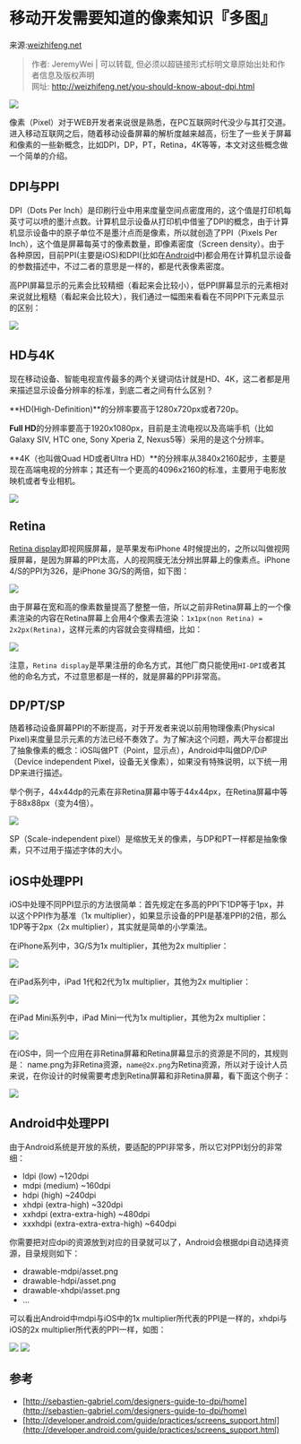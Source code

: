 # 移动开发需要知道的像素知识『多图』

来源:[weizhifeng.net](http://weizhifeng.net/you-should-know-about-dpi.html)

> 作者: JeremyWei | 可以转载, 但必须以超链接形式标明文章原始出处和作者信息及版权声明<br/>
> 网址: http://weizhifeng.net/you-should-know-about-dpi.html

![](1/1.png)

像素（Pixel）对于WEB开发者来说很是熟悉，在PC互联网时代没少与其打交道。进入移动互联网之后，随着移动设备屏幕的解析度越来越高，衍生了一些关于屏幕和像素的一些新概念，比如DPI，DP，PT，Retina，4K等等，本文对这些概念做一个简单的介绍。

## DPI与PPI

DPI（Dots Per Inch）是印刷行业中用来度量空间点密度用的，这个值是打印机每英寸可以喷的墨汁点数。计算机显示设备从打印机中借鉴了DPI的概念，由于计算机显示设备中的原子单位不是墨汁点而是像素，所以就创造了PPI（Pixels Per Inch），这个值是屏幕每英寸的像素数量，即像素密度（Screen density）。由于各种原因，目前PPI(主要是iOS)和DPI(比如在[Android](http://developer.android.com/guide/practices/screens_support.html#terms)中)都会用在计算机显示设备的参数描述中，不过二者的意思是一样的，都是代表像素密度。

高PPI屏幕显示的元素会比较精细（看起来会比较小），低PPI屏幕显示的元素相对来说就比粗糙（看起来会比较大），我们通过一幅图来看看在不同PPI下元素显示的区别：

![](1/2.png)

## HD与4K

现在移动设备、智能电视宣传最多的两个关键词估计就是HD、4K，这二者都是用来描述显示设备分辨率的标准，到底二者之间有什么区别？

**HD(High-Definition)**的分辨率要高于1280x720px或者720p。

**Full HD**的分辨率要高于1920x1080px，目前是主流电视以及高端手机（比如Galaxy SIV, HTC one, Sony Xperia Z, Nexus5等）采用的是这个分辨率。

**4K（也叫做Quad HD或者Ultra HD）**的分辨率从3840x2160起步，主要是现在高端电视的分辨率；其还有一个更高的4096x2160的标准，主要用于电影放映机或者专业相机。

![](1/3.png)

## Retina

[Retina display](http://en.wikipedia.org/wiki/Retina_Display)即视网膜屏幕，是苹果发布iPhone 4时候提出的，之所以叫做视网膜屏幕，是因为屏幕的PPI太高，人的视网膜无法分辨出屏幕上的像素点。iPhone 4/S的PPI为326，是iPhone 3G/S的两倍，如下图：

![](1/4.png)

由于屏幕在宽和高的像素数量提高了整整一倍，所以之前非Retina屏幕上的一个像素渲染的内容在Retina屏幕上会用4个像素去渲染：`1x1px(non Retina) = 2x2px(Retina)`，这样元素的内容就会变得精细，比如：

![](1/5.png)

注意，`Retina display`是苹果注册的命名方式，其他厂商只能使用`HI-DPI`或者其他的命名方式，不过意思都是一样的，就是屏幕的PPI非常高。

## DP/PT/SP

随着移动设备屏幕PPI的不断提高，对于开发者来说以前用物理像素(Physical Pixel)来度量显示元素的方法已经不奏效了。为了解决这个问题，两大平台都提出了抽象像素的概念：iOS叫做PT（Point，显示点），Android中叫做DP/DiP（Device independent Pixel，设备无关像素），如果没有特殊说明，以下统一用DP来进行描述。

举个例子，44x44dp的元素在非Retina屏幕中等于44x44px，在Retina屏幕中等于88x88px（变为4倍）。

![](1/6.png)

SP（Scale-independent pixel）是缩放无关的像素，与DP和PT一样都是抽象像素，只不过用于描述字体的大小。

## iOS中处理PPI

iOS中处理不同PPI显示的方法很简单：首先规定在多高的PPI下1DP等于1px，并以这个PPI作为基准（1x multiplier），如果显示设备的PPI是基准PPI的2倍，那么1DP等于2px（2x multiplier），其实就是简单的小学乘法。

在iPhone系列中，3G/S为1x multiplier，其他为2x multiplier：

![](1/7.png)

在iPad系列中，iPad 1代和2代为1x multiplier，其他为2x multiplier：

![](1/8.png)

在iPad Mini系列中，iPad Mini一代为1x multiplier，其他为2x multiplier：

![](1/9.png)

在iOS中，同一个应用在非Retina屏幕和Retina屏幕显示的资源是不同的，其规则是： name.png为非Retina资源，`name@2x.png`为Retina资源，所以对于设计人员来说，在你设计的时候需要考虑到Retina屏幕和非Retina屏幕，看下面这个例子：

![](1/10.png)

## Android中处理PPI

由于Android系统是开放的系统，要适配的PPI非常多，所以它对PPI划分的非常细：

* ldpi (low) ~120dpi
* mdpi (medium) ~160dpi
* hdpi (high) ~240dpi
* xhdpi (extra-high) ~320dpi
* xxhdpi (extra-extra-high) ~480dpi
* xxxhdpi (extra-extra-extra-high) ~640dpi

你需要把对应dpi的资源放到对应的目录就可以了，Android会根据dpi自动选择资源，目录规则如下：

* drawable-mdpi/asset.png
* drawable-hdpi/asset.png
* drawable-xhdpi/asset.png
* ...

可以看出Android中mdpi与iOS中的1x multiplier所代表的PPI是一样的，xhdpi与iOS的2x multiplier所代表的PPI一样，如图：

![](1/11.png)
![](1/12.png)

## 参考
* [http://sebastien-gabriel.com/designers-guide-to-dpi/home](http://sebastien-gabriel.com/designers-guide-to-dpi/home)
* [http://developer.android.com/guide/practices/screens_support.html](http://developer.android.com/guide/practices/screens_support.html)